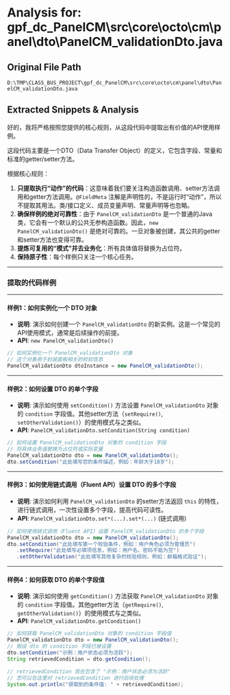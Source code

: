 # Analysis for: gpf_dc_PanelCM\src\core\octo\cm\panel\dto\PanelCM_validationDto.java

## Original File Path
`D:\TMP\CLASS_BUS_PROJECT\gpf_dc_PanelCM\src\core\octo\cm\panel\dto\PanelCM_validationDto.java`

## Extracted Snippets & Analysis
好的，我将严格按照您提供的核心规则，从这段代码中提取出有价值的API使用样例。

这段代码主要是一个DTO（Data Transfer Object）的定义，它包含字段、常量和标准的getter/setter方法。

根据核心规则：
1.  **只提取执行“动作”的代码**：这意味着我们要关注构造函数调用、setter方法调用和getter方法调用。`@FieldMeta` 注解是声明性的，不是运行时“动作”，所以不提取其用法。类/接口定义、成员变量声明、常量声明等也忽略。
2.  **确保样例的绝对可靠性**：由于 `PanelCM_validationDto` 是一个普通的Java类，它会有一个默认的公共无参构造函数。因此，`new PanelCM_validationDto()` 是绝对可靠的。一旦对象被创建，其公共的getter和setter方法也变得可靠。
3.  **提炼可复用的“模式”并去业务化**：所有具体值将替换为占位符。
4.  **保持原子性**：每个样例只关注一个核心任务。

---

### 提取的代码样例

---

#### 样例1：如何实例化一个 DTO 对象

*   **说明**: 演示如何创建一个 `PanelCM_validationDto` 的新实例。这是一个常见的API使用模式，通常是后续操作的前提。
*   **API**: `new PanelCM_validationDto()`

```java
// 如何实例化一个 PanelCM_validationDto 对象
// 这个对象用于封装面板相关的校验信息
PanelCM_validationDto dtoInstance = new PanelCM_validationDto();
```

---

#### 样例2：如何设置 DTO 的单个字段

*   **说明**: 演示如何使用 `setCondition()` 方法设置 `PanelCM_validationDto` 对象的 `condition` 字段值。其他setter方法（`setRequire()`, `setOtherValidation()`）的使用模式与之类似。
*   **API**: `PanelCM_validationDto.setCondition(String condition)`

```java
// 如何设置 PanelCM_validationDto 对象的 condition 字段
// 将具体业务值替换为占位符或实际变量
PanelCM_validationDto dto = new PanelCM_validationDto();
dto.setCondition("此处填写您的条件描述，例如：年龄大于18岁");
```

---

#### 样例3：如何使用链式调用（Fluent API）设置 DTO 的多个字段

*   **说明**: 演示如何利用 `PanelCM_validationDto` 的setter方法返回 `this` 的特性，进行链式调用，一次性设置多个字段，提高代码可读性。
*   **API**: `PanelCM_validationDto.set*(...).set*(...)` (链式调用)

```java
// 如何使用链式调用（Fluent API）设置 PanelCM_validationDto 的多个字段
PanelCM_validationDto dto = new PanelCM_validationDto();
dto.setCondition("此处填写第一个校验条件，例如：用户角色必须为管理员")
   .setRequire("此处填写必填项信息，例如：用户名、密码不能为空")
   .setOtherValidation("此处填写其他复杂的校验规则，例如：邮箱格式验证");
```

---

#### 样例4：如何获取 DTO 的单个字段值

*   **说明**: 演示如何使用 `getCondition()` 方法获取 `PanelCM_validationDto` 对象的 `condition` 字段值。其他getter方法（`getRequire()`, `getOtherValidation()`）的使用模式与之类似。
*   **API**: `PanelCM_validationDto.getCondition()`

```java
// 如何获取 PanelCM_validationDto 对象的 condition 字段值
PanelCM_validationDto dto = new PanelCM_validationDto();
// 假设 dto 的 condition 字段已被设置
dto.setCondition("示例：用户状态必须为活跃");
String retrievedCondition = dto.getCondition();

// retrievedCondition 现在包含了 "示例：用户状态必须为活跃"
// 您可以在这里对 retrievedCondition 进行后续处理
System.out.println("获取到的条件值: " + retrievedCondition);
```